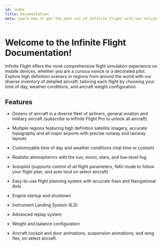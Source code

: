 ```yaml
---
id: index
title: Documentation
meta: Learn how to get the most out of Infinite Flight with our online documentation.
---
```




# Welcome to the Infinite Flight Documentation!

Infinite Flight offers the most comprehensive flight simulation experience on mobile devices, whether you are a curious novice or a decorated pilot. Explore high definition scenery in regions from around the world with our diverse inventory of detailed aircraft, tailoring each flight by choosing your time of day, weather conditions, and aircraft weight configuration.



## Features

- Dozens of aircraft in a diverse fleet of airliners, general aviation and military aircraft (subscribe to Infinite Flight Pro to unlock all aircraft)

  

- Multiple regions featuring high definition satellite imagery, accurate topography and all major airports with precise runway and taxiway layouts

  

- Customizable time of day and weather conditions (real time or custom)

  

- Realistic atmospherics with the sun, moon, stars, and low-level fog.

  

- Autopilot (supports control of all flight parameters, NAV mode to follow your flight plan, and auto land on select aircraft)

  

- Easy-to-use flight planning system with accurate fixes and Navigational Aids

  

- Engine startup and shutdown

  

- Instrument Landing System (ILS)

  

- Advanced replay system

  

- Weight and balance configuration

  

- Aircraft cockpit and door animations, suspension animations, and wing flex, on select aircraft.
